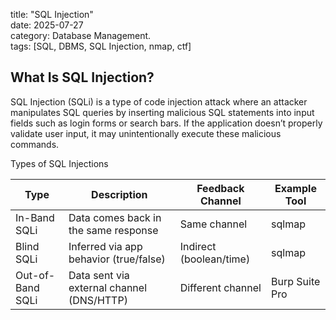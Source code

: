 title: "SQL Injection"  
date: 2025-07-27  
category: Database Management.  
tags: [SQL, DBMS, SQL Injection, nmap, ctf]

## What Is SQL Injection?

SQL Injection (SQLi) is a type of code injection attack where an attacker manipulates SQL queries by inserting malicious SQL statements into input fields such as login forms or search bars. If the application doesn’t properly validate user input, it may unintentionally execute these malicious commands.

Types of SQL Injections

<table>
  <thead>
    <tr>
      <th>Type</th>
      <th>Description</th>
      <th>Feedback Channel</th>
      <th>Example Tool</th>
    </tr>
  </thead>
  <tbody>
    <tr>
      <td>In-Band SQLi</td>
      <td>Data comes back in the same response</td>
      <td>Same channel</td>
      <td>sqlmap</td>
    </tr>
    <tr>
      <td>Blind SQLi</td>
      <td>Inferred via app behavior (true/false)</td>
      <td>Indirect (boolean/time)</td>
      <td>sqlmap</td>
    </tr>
    <tr>
      <td>Out-of-Band SQLi</td>
      <td>Data sent via external channel (DNS/HTTP)</td>
      <td>Different channel</td>
      <td>Burp Suite Pro</td>
    </tr>
  </tbody>
</table>
